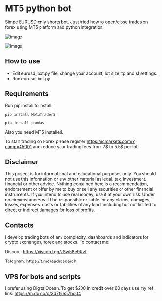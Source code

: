 # MT5 python bot
Simpe EURUSD only shorts bot. Just tried how to open/close trades on forex using MT5 platform and python integration.

![image](https://user-images.githubusercontent.com/81808867/219661615-6a6cc350-c85f-4c81-8d83-5599056229db.png)

![image](https://user-images.githubusercontent.com/81808867/219661837-fe96b5d9-1880-4bd1-b2e6-16faa9638a69.png)

## How to use
- Edit eurusd_bot.py file, change your account, lot size, tp and sl settings.
- Run eurusd_bot.py


## Requirements
Run pip install to install:

<code>pip install MetaTrader5</code>

<code>pip install pandas</code>

Also you need MT5 installed.

To start trading on Forex please register https://icmarkets.com/?camp=45001 and reduce your trading fees from 7$ to 5.5$ per lot.


## Disclaimer
This project is for informational and educational purposes only. You should not use this information or any other material as legal, tax, investment, financial or other advice. Nothing contained here is a recommendation, endorsement or offer by me to buy or sell any securities or other financial instruments. If you intend to use real money, use it at your own risk. Under no circumstances will I be responsible or liable for any claims, damages, losses, expenses, costs or liabilities of any kind, including but not limited to direct or indirect damages for loss of profits.

## Contacts
I develop trading bots of any complexity, dashboards and indicators for crypto exchanges, forex and stocks.
To contact me:

Discord: https://discord.gg/zSw58e9Uvf

Telegram: https://t.me/aadresearch

## VPS for bots and scripts
I prefer using DigitalOcean. 
To get $200 in credit over 60 days use my ref link: https://m.do.co/c/3d7f6e57bc04
